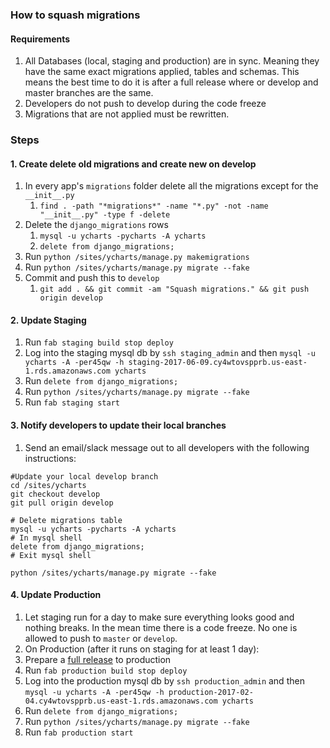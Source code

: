 ### How to squash migrations

#### Requirements
1. All Databases (local, staging and production) are in sync. Meaning they have the same exact migrations applied, tables and schemas. This means the best time to do it is after a full release where or develop and master branches are the same.
1. Developers do not push to develop during the code freeze
1. Migrations that are not applied must be rewritten.

### Steps

#### 1. Create delete old migrations and create new on develop
1. In every app's `migrations` folder delete all the migrations except for the `__init__.py` 
    1. ```find . -path "*migrations*" -name "*.py" -not -name "__init__.py" -type f -delete```
1. Delete the `django_migrations` rows
    1. ```mysql -u ycharts -pycharts -A ycharts```
    1. ```delete from django_migrations;```
1. Run `python /sites/ycharts/manage.py makemigrations`
1. Run `python /sites/ycharts/manage.py migrate --fake`
1. Commit and push this to `develop`
    1. ```git add . && git commit -am "Squash migrations." && git push origin develop```

#### 2. Update Staging
  1. Run `fab staging build stop deploy`
  1. Log into the staging mysql db by `ssh staging_admin` and then `mysql -u ycharts -A -per45qw -h staging-2017-06-09.cy4wtovspprb.us-east-1.rds.amazonaws.com ycharts`
  1. Run `delete from django_migrations;`
  1. Run `python /sites/ycharts/manage.py migrate --fake`
  1. Run `fab staging start`

#### 3. Notify developers to update their local branches
1. Send an email/slack message out to all developers with the following instructions:
```
#Update your local develop branch
cd /sites/ycharts
git checkout develop
git pull origin develop

# Delete migrations table
mysql -u ycharts -pycharts -A ycharts
# In mysql shell
delete from django_migrations;
# Exit mysql shell

python /sites/ycharts/manage.py migrate --fake
```
#### 4. Update Production
1. Let staging run for a day to make sure everything looks good and nothing breaks. In the mean time there is a code freeze. No one is allowed to push to `master` or `develop`.
1. On Production (after it runs on staging for at least 1 day):
  1. Prepare a [full release](https://github.com/ycharts/ycharts/wiki/Deployment-Procedures#prepare-release-to-production) to production
  1. Run `fab production build stop deploy`
  1. Log into the production mysql db by `ssh production_admin` and then `mysql -u ycharts -A -per45qw -h production-2017-02-04.cy4wtovspprb.us-east-1.rds.amazonaws.com ycharts`
  1. Run `delete from django_migrations;`
  1. Run `python /sites/ycharts/manage.py migrate --fake`
  1. Run `fab production start`
